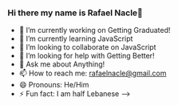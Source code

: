 ### Hi there my name is Rafael Nacle👋

- 🔭 I’m currently working on Getting Graduated!
- 🌱 I’m currently learning JavaScript
- 👯 I’m looking to collaborate on JavaScript
- 🤔 I’m looking for help with Getting Better!
- 💬 Ask me about Anything!
- 📫 How to reach me: rafaelnacle@gmail.com
- 😄 Pronouns: He/Him
- ⚡ Fun fact: I am half Lebanese
-->
